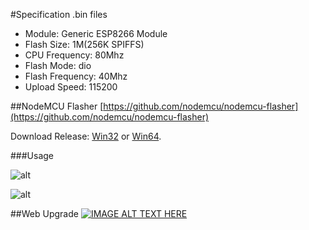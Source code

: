 #Specification .bin files
- Module: Generic ESP8266 Module
- Flash Size: 1M(256K SPIFFS)
- CPU Frequency: 80Mhz
- Flash Mode: dio
- Flash Frequency: 40Mhz
- Upload Speed: 115200


##NodeMCU Flasher
[https://github.com/nodemcu/nodemcu-flasher](https://github.com/nodemcu/nodemcu-flasher)

Download Release: [Win32](https://github.com/nodemcu/nodemcu-flasher/blob/master/Win32/Release/ESP8266Flasher.exe) or
[Win64](https://github.com/nodemcu/nodemcu-flasher/blob/master/Win64/Release/ESP8266Flasher.exe).

###Usage

![alt](https://raw.githubusercontent.com/tretyakovsa/Sonoff_WiFi_switch/master/tutorial/nodemcu-flasher.png)


![alt](https://raw.githubusercontent.com/tretyakovsa/Sonoff_WiFi_switch/master/tutorial/esp8266_wiring.png)


##Web Upgrade
[![IMAGE ALT TEXT HERE](https://img.youtube.com/vi/t0jJxRcIoSU/0.jpg)](https://www.youtube.com/watch?v=t0jJxRcIoSU)